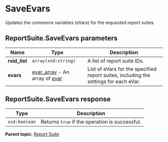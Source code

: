 # SaveEvars

Updates the commerce variables (eVars) for the requested report suites.

## ReportSuite.SaveEvars parameters

|Name|Type|Description|
|----|----|-----------|
|**rsid_list** |`array(xsd:string)` |A list of report suite IDs.|
|**evars** | [evar_array](../../data_types/r_evar_array.md#) - An array of [evar](../../data_types/r_evar.md#) |List of eVars for the specified report suites, including the settings for each eVar.|

## ReportSuite.SaveEvars response

|Type|Description|
|----|-----------|
|`xsd:boolean` |Returns `true` if the operation is successful.|

**Parent topic:** [Report Suite](../../methods/report_suite/r_methods_reportsuite.md)

